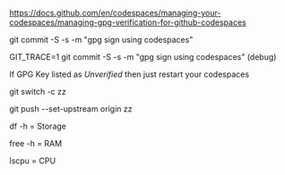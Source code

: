 https://docs.github.com/en/codespaces/managing-your-codespaces/managing-gpg-verification-for-github-codespaces

git commit -S -s -m "gpg sign using codespaces"

GIT_TRACE=1 git commit -S -s -m "gpg sign using codespaces" (debug)

If GPG Key listed as _Unverified_ then just restart your codespaces

git switch -c zz

git push --set-upstream origin zz

df -h           = Storage

free -h         = RAM

lscpu           = CPU
